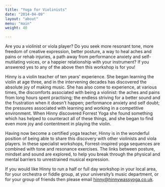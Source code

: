 ```yaml
---
title: "Yoga for Violinists"
date: "2014-04-09"
layout: "about"
menu: "main"
weight: 40

---
```


Are you a violinist or viola player?  Do you seek more resonant tone, more freedom of creative expression, better posture, a way to heal aches and pains or rehab injuries, a path away from performance anxiety and self-mutilating voices, or a happier relationship with your instrument?  If you answered yes to any of the above then this workshop is for you!

Hinny is a violin teacher of ten years' experience. She began learning the violin at age three, and in the intervening decades has discovered the absolute joy of making music.  She has also come to experience, at various times, the discomforts associated with being a violinist: the aches and pains from long hours spent practising; the endless striving for a better sound and the frustration when it doesn't happen; performance anxiety and self doubt; the pressures associated with learning and working in a competitive environment.  When Hinny discovered Forrest Yoga she found something which has helped to counteract all of these things, and she began to find even more joy and contentment in playing the violin.

Having now become a certified yoga teacher, Hinny is in the wonderful position of being able to share this discovery with other violinists and viola players.  In these specialist workshops, Forrest-inspired yoga sequences are combined with tone and resonance exercises.  The links between posture, mindset and sound are explored, to help you break through the physical and mental barriers to unrestrained musical expression.

If you would like Hinny to run a half or full day workshop in your local area, for your orchestra or fiddle group, at your university&rsquo;s music department, or for your group of friends then please email hinny@hinnywassyoga.co.uk.